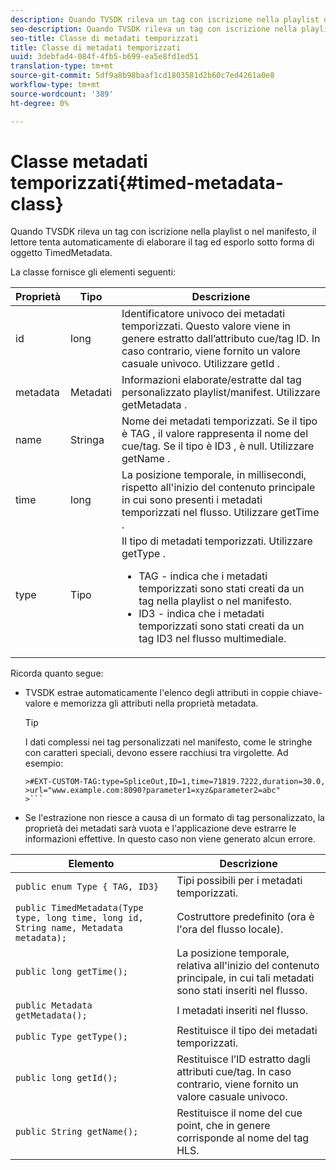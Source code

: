 ```yaml
---
description: Quando TVSDK rileva un tag con iscrizione nella playlist o nel manifesto, il lettore tenta automaticamente di elaborare il tag ed esporlo sotto forma di oggetto TimedMetadata.
seo-description: Quando TVSDK rileva un tag con iscrizione nella playlist o nel manifesto, il lettore tenta automaticamente di elaborare il tag ed esporlo sotto forma di oggetto TimedMetadata.
seo-title: Classe di metadati temporizzati
title: Classe di metadati temporizzati
uuid: 3debfad4-084f-4fb5-b699-ea5e8fd1ed51
translation-type: tm+mt
source-git-commit: 5df9a8b98baaf1cd1803581d2b60c7ed4261a0e8
workflow-type: tm+mt
source-wordcount: '389'
ht-degree: 0%

---
```



# Classe metadati temporizzati{#timed-metadata-class}

Quando TVSDK rileva un tag con iscrizione nella playlist o nel manifesto, il lettore tenta automaticamente di elaborare il tag ed esporlo sotto forma di oggetto TimedMetadata.

La classe fornisce gli elementi seguenti:

<table id="table_FFC56AC5B1E04DA99C9309C0223ABA90"> 
 <thead> 
  <tr> 
   <th colname="col1" class="entry"> Proprietà </th> 
   <th colname="col02" class="entry"> Tipo </th> 
   <th colname="col2" class="entry"> Descrizione </th> 
  </tr> 
 </thead>
 <tbody> 
  <tr> 
   <td colname="col1"> <span class="codeph"> id  </span> </td> 
   <td colname="col02"> long </td> 
   <td colname="col2"> Identificatore univoco dei metadati temporizzati. Questo valore viene in genere estratto dall’attributo cue/tag ID. In caso contrario, viene fornito un valore casuale univoco. Utilizzare <span class="codeph"> getId </span>. </td> 
  </tr> 
  <tr> 
   <td colname="col1"> <span class="codeph"> metadata  </span> </td> 
   <td colname="col02"> Metadati </td> 
   <td colname="col2"> Informazioni elaborate/estratte dal tag personalizzato playlist/manifest. Utilizzare <span class="codeph"> getMetadata </span>. </td> 
  </tr> 
  <tr> 
   <td colname="col1"> <span class="codeph"> name </span> </td> 
   <td colname="col02"> Stringa </td> 
   <td colname="col2"> Nome dei metadati temporizzati. Se il tipo è <span class="codeph"> TAG </span>, il valore rappresenta il nome del cue/tag. Se il tipo è <span class="codeph"> ID3 </span>, è null. Utilizzare <span class="codeph"> getName </span>. </td> 
  </tr> 
  <tr> 
   <td colname="col1"> <span class="codeph"> time  </span> </td> 
   <td colname="col02"> long </td> 
   <td colname="col2"> La posizione temporale, in millisecondi, rispetto all'inizio del contenuto principale in cui sono presenti i metadati temporizzati nel flusso. Utilizzare <span class="codeph"> getTime </span>. </td> 
  </tr> 
  <tr> 
   <td colname="col1"> <span class="codeph"> type  </span> </td> 
   <td colname="col02"> Tipo </td> 
   <td colname="col2"> Il tipo di metadati temporizzati. Utilizzare <span class="codeph"> getType </span>. 
    <ul id="ul_70FBFB33E9F846D8B38592560CCE9560"> 
     <li id="li_739D30561BFB4D9B97DF212E4880BA2C">TAG - indica che i metadati temporizzati sono stati creati da un tag nella playlist o nel manifesto. </li> 
     <li id="li_E785E1DEF1CC4D9DBE7764E5D05EFAFC">ID3 - indica che i metadati temporizzati sono stati creati da un tag ID3 nel flusso multimediale. </li> 
    </ul> </td> 
  </tr> 
 </tbody> 
</table>

<!--<a id="section_737CC47997F74F80A3C5C6171ADE120E"></a>-->

Ricorda quanto segue:

* TVSDK estrae automaticamente l&#39;elenco degli attributi in coppie chiave-valore e memorizza gli attributi nella proprietà metadata.

   >[!TIP]
   >
   >I dati complessi nei tag personalizzati nel manifesto, come le stringhe con caratteri speciali, devono essere racchiusi tra virgolette. Ad esempio:
   >
   >
   ```
   >#EXT-CUSTOM-TAG:type=SpliceOut,ID=1,time=71819.7222,duration=30.0, 
   >url="www.example.com:8090?parameter1=xyz&parameter2=abc"
   >```

* Se l&#39;estrazione non riesce a causa di un formato di tag personalizzato, la proprietà dei metadati sarà vuota e l&#39;applicazione deve estrarre le informazioni effettive. In questo caso non viene generato alcun errore.

| Elemento | Descrizione |
|---|---|
| `public enum Type { TAG, ID3}` | Tipi possibili per i metadati temporizzati. |
| `public TimedMetadata(Type type, long time, long id, String name, Metadata metadata);` | Costruttore predefinito (ora è l&#39;ora del flusso locale). |
| `public long getTime();` | La posizione temporale, relativa all&#39;inizio del contenuto principale, in cui tali metadati sono stati inseriti nel flusso. |
| `public Metadata getMetadata();` | I metadati inseriti nel flusso. |
| `public Type getType();` | Restituisce il tipo dei metadati temporizzati. |
| `public long getId();` | Restituisce l’ID estratto dagli attributi cue/tag. In caso contrario, viene fornito un valore casuale univoco. |
| `public String getName();` | Restituisce il nome del cue point, che in genere corrisponde al nome del tag HLS. |

